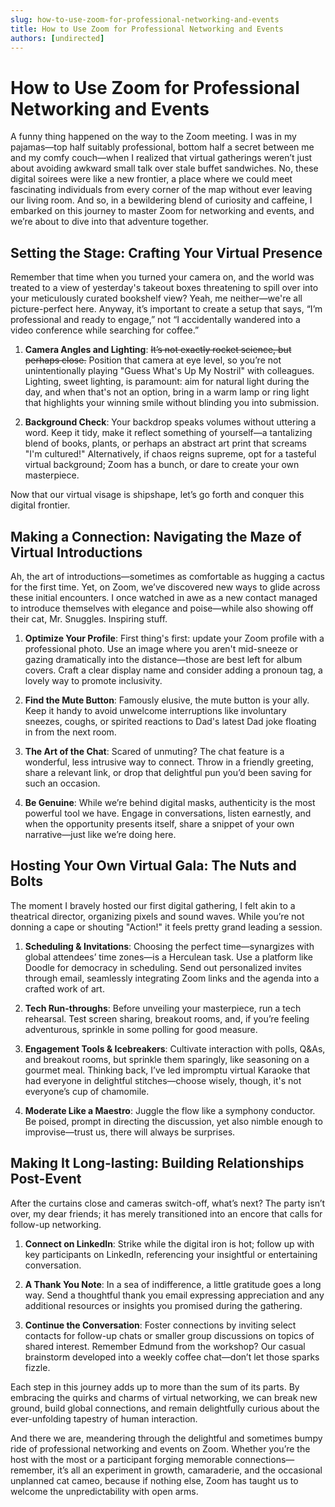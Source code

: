 ```yaml
---
slug: how-to-use-zoom-for-professional-networking-and-events
title: How to Use Zoom for Professional Networking and Events
authors: [undirected]
---
```



# How to Use Zoom for Professional Networking and Events

A funny thing happened on the way to the Zoom meeting. I was in my pajamas—top half suitably professional, bottom half a secret between me and my comfy couch—when I realized that virtual gatherings weren’t just about avoiding awkward small talk over stale buffet sandwiches. No, these digital soirees were like a new frontier, a place where we could meet fascinating individuals from every corner of the map without ever leaving our living room. And so, in a bewildering blend of curiosity and caffeine, I embarked on this journey to master Zoom for networking and events, and we’re about to dive into that adventure together.

## Setting the Stage: Crafting Your Virtual Presence

Remember that time when you turned your camera on, and the world was treated to a view of yesterday's takeout boxes threatening to spill over into your meticulously curated bookshelf view? Yeah, me neither—we're all picture-perfect here. Anyway, it’s important to create a setup that says, “I’m professional and ready to engage,” not “I accidentally wandered into a video conference while searching for coffee.”

1. **Camera Angles and Lighting**: ~~It’s not exactly rocket science, but perhaps close.~~ Position that camera at eye level, so you’re not unintentionally playing "Guess What's Up My Nostril" with colleagues. Lighting, sweet lighting, is paramount: aim for natural light during the day, and when that's not an option, bring in a warm lamp or ring light that highlights your winning smile without blinding you into submission.

2. **Background Check**: Your backdrop speaks volumes without uttering a word. Keep it tidy, make it reflect something of yourself—a tantalizing blend of books, plants, or perhaps an abstract art print that screams "I'm cultured!" Alternatively, if chaos reigns supreme, opt for a tasteful virtual background; Zoom has a bunch, or dare to create your own masterpiece.

Now that our virtual visage is shipshape, let’s go forth and conquer this digital frontier.

## Making a Connection: Navigating the Maze of Virtual Introductions

Ah, the art of introductions—sometimes as comfortable as hugging a cactus for the first time. Yet, on Zoom, we’ve discovered new ways to glide across these initial encounters. I once watched in awe as a new contact managed to introduce themselves with elegance and poise—while also showing off their cat, Mr. Snuggles. Inspiring stuff.

1. **Optimize Your Profile**: First thing's first: update your Zoom profile with a professional photo. Use an image where you aren't mid-sneeze or gazing dramatically into the distance—those are best left for album covers. Craft a clear display name and consider adding a pronoun tag, a lovely way to promote inclusivity.

2. **Find the Mute Button**: Famously elusive, the mute button is your ally. Keep it handy to avoid unwelcome interruptions like involuntary sneezes, coughs, or spirited reactions to Dad's latest Dad joke floating in from the next room.

3. **The Art of the Chat**: Scared of unmuting? The chat feature is a wonderful, less intrusive way to connect. Throw in a friendly greeting, share a relevant link, or drop that delightful pun you’d been saving for such an occasion.

4. **Be Genuine**: While we’re behind digital masks, authenticity is the most powerful tool we have. Engage in conversations, listen earnestly, and when the opportunity presents itself, share a snippet of your own narrative—just like we’re doing here.

## Hosting Your Own Virtual Gala: The Nuts and Bolts

The moment I bravely hosted our first digital gathering, I felt akin to a theatrical director, organizing pixels and sound waves. While you’re not donning a cape or shouting "Action!" it feels pretty grand leading a session.

1. **Scheduling & Invitations**: Choosing the perfect time—synargizes with global attendees’ time zones—is a Herculean task. Use a platform like Doodle for democracy in scheduling. Send out personalized invites through email, seamlessly integrating Zoom links and the agenda into a crafted work of art.

2. **Tech Run-throughs**: Before unveiling your masterpiece, run a tech rehearsal. Test screen sharing, breakout rooms, and, if you’re feeling adventurous, sprinkle in some polling for good measure.

3. **Engagement Tools & Icebreakers**: Cultivate interaction with polls, Q&As, and breakout rooms, but sprinkle them sparingly, like seasoning on a gourmet meal. Thinking back, I’ve led impromptu virtual Karaoke that had everyone in delightful stitches—choose wisely, though, it's not everyone’s cup of chamomile.

4. **Moderate Like a Maestro**: Juggle the flow like a symphony conductor. Be poised, prompt in directing the discussion, yet also nimble enough to improvise—trust us, there will always be surprises.

## Making It Long-lasting: Building Relationships Post-Event

After the curtains close and cameras switch-off, what’s next? The party isn’t over, my dear friends; it has merely transitioned into an encore that calls for follow-up networking.

1. **Connect on LinkedIn**: Strike while the digital iron is hot; follow up with key participants on LinkedIn, referencing your insightful or entertaining conversation.

2. **A Thank You Note**: In a sea of indifference, a little gratitude goes a long way. Send a thoughtful thank you email expressing appreciation and any additional resources or insights you promised during the gathering.

3. **Continue the Conversation**: Foster connections by inviting select contacts for follow-up chats or smaller group discussions on topics of shared interest. Remember Edmund from the workshop? Our casual brainstorm developed into a weekly coffee chat—don’t let those sparks fizzle.

Each step in this journey adds up to more than the sum of its parts. By embracing the quirks and charms of virtual networking, we can break new ground, build global connections, and remain delightfully curious about the ever-unfolding tapestry of human interaction.

And there we are, meandering through the delightful and sometimes bumpy ride of professional networking and events on Zoom. Whether you’re the host with the most or a participant forging memorable connections—remember, it’s all an experiment in growth, camaraderie, and the occasional unplanned cat cameo, because if nothing else, Zoom has taught us to welcome the unpredictability with open arms.